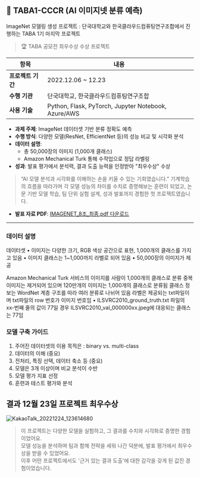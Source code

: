 ## 📘 TABA1-CCCR (AI 이미지넷 분류 예측)

ImageNet 모델링 생성 프로젝트 : 단국대학교와 한국클라우드컴퓨팅연구조합에서 진행하는 TABA 1기 마지막 프로젝트 



> 🏆 TABA 공모전 최우수상 수상 프로젝트

| 항목 | 내용 |
|------|------|
| **프로젝트 기간** | 2022.12.06 ~ 12.23 |
| **수행 기관** | 단국대학교, 한국클라우드컴퓨팅연구조합 |
| **사용 기술** | Python, Flask, PyTorch, Jupyter Notebook, Azure/AWS |

- **과제 주제**: ImageNet 데이터셋 기반 분류 정확도 예측
- **수행 방식**: 다양한 모델(ResNet, EfficientNet 등)의 성능 비교 및 시각화 분석
- **데이터 설명**:
  - 총 50,000장의 이미지 (1,000개 클래스)
  - Amazon Mechanical Turk 통해 수작업으로 정답 라벨링
- **성과**: 발표 평가에서 분석력, 결과 도출 능력을 인정받아 "최우수상" 수상


> “AI 모델 분석과 시각화를 이해하는 손을 키울 수 있는 기회였습니다.”
> 기계학습의 흐름을 따라가며 각 모델 성능의 차이를 수치로 증명해보는 훈련이 되었고,
> 논문 기반 모델 학습, 팀 단위 실험 설계, 성과 발표까지 경험한 첫 프로젝트였습니다.
- **발표 자료 PDF**: [IMAGENET_8조_최종.pdf 다운로드](https://github.com/feed-mina/TABA1-_CCCR_-/raw/master/TABA_Presentation.pdf)


---
### 데이터 설명

데이터셋
• 이미지는 다양한 크기, RGB 색상 공간으로 표현, 1,000개의 클래스를 가지고 있음
• 이미지 클래스는 1~1,000까지 라벨로 되어 있음
• 50,000장의 이미지가 제공

Amazon Mechanical Turk 서비스의 이미지를 사람이 1,000개의 클래스로 분류
중복 이미지는 제거되어 있으며 120만개의 이미지는 1,000개의 클래스로 분류됨
클래스 정보는 WordNet 계층 구조를 따라 여러 분류로 나뉘어 있음
라벨은 제공되는 txt파일이며 txt파일의 row 번호가 이미지 번호임
• ILSVRC2010_ground_truth.txt 파일의 xx-번째 줄의 값이 77일 경우
ILSVRC2010_val_000000xx.jpeg에 대응되는 클래스는 77임

### 모델 구축 가이드
1. 주어진 데이터셋의 이용 목적은 : binary vs. multi-class
2. 데이터의 이해 (중요)
3. 전처리, 특징 선택, 데이터 축소 등 (중요)
4. 모델은 3개 이상이며 비교 분석이 수반
5. 모델 평가 지표 선정
6. 훈련과 테스트 평가와 분석

## 결과 12월 23일 프로젝트 최우수상 

![KakaoTalk_20221224_123614680](https://user-images.githubusercontent.com/97416996/210133751-e3d601d9-bebe-4dd8-ba35-39094ce5887b.jpg)


> 이 프로젝트는 다양한 모델을 실험하고, 그 결과를 수치와 시각화로 증명한 경험이었어요.  
> 모델 성능을 분석하며 팀과 함께 전략을 세워 나간 덕분에, 발표 평가에서 최우수상을 받을 수 있었어요.  
> 이후 어떤 프로젝트에서도 '근거 있는 결과 도출'에 대한 감각을 갖게 된 값진 경험이었습니다.

